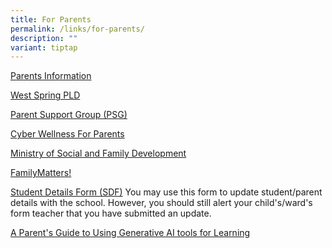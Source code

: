 ```yaml
---
title: For Parents
permalink: /links/for-parents/
description: ""
variant: tiptap
---
```

<p><a href="https://westspringsec.moe.edu.sg/resource/parents-information/" rel="noopener noreferrer nofollow" target="_blank">Parents Information</a>
</p>
<p><a href="https://sites.google.com/moe.edu.sg/wssspdlp/home" rel="noopener noreferrer nofollow" target="_blank">West Spring PLD</a>
</p>
<p><a href="https://westspringsec.moe.edu.sg/parents/parent-support-group-psg/" rel="noopener noreferrer nofollow" target="_blank">Parent Support Group (PSG)</a>
</p>
<p><a href="https://westspringsec.moe.edu.sg/parents/cyber-wellness-for-parents/" rel="noopener noreferrer nofollow" target="_blank">Cyber Wellness For Parents</a>
</p>
<p><a href="https://www.msf.gov.sg/Pages/default.aspx" rel="noopener noreferrer nofollow" target="_blank">Ministry of Social and Family Development</a>
</p>
<p><a href="https://www.msf.gov.sg/media-room/Pages/FamilyMatters-Factsheet.aspx" rel="noopener noreferrer nofollow" target="_blank">FamilyMatters!</a>
</p>
<p><a href="https://pg.moe.edu.sg/forms/sdf" rel="noopener noreferrer nofollow" target="_blank">Student Details Form (SDF)</a> You
may use this form to update student/parent details with the school. However,
you should still alert your child's/ward's form teacher that you have submitted
an update.</p>
<p><a href="https://file.go.gov.sg/parent-guide-genai.pdf" rel="noopener noreferrer nofollow" target="_blank">A Parent's Guide to Using Generative AI tools for Learning</a>
</p>